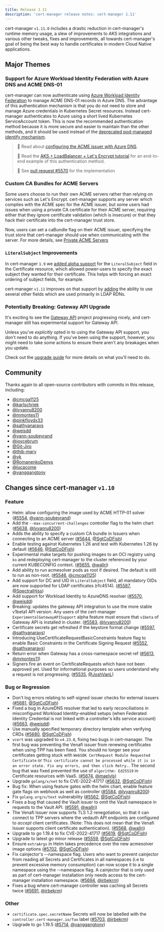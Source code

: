 ```yaml
---
title: Release 1.11
description: 'cert-manager release notes: cert-manager 1.11'
---
```


cert-manager `v1.11.0` includes a drastic reduction in cert-manager's runtime memory usage,
a slew of improvements to AKS integrations and various other tweaks, fixes and improvements,
all towards cert-manager's goal of being the best way to handle certificates in modern
Cloud Native applications.

## Major Themes

### Support for Azure Workload Identity Federation with Azure DNS and ACME DNS-01

cert-manager can now authenticate using [Azure Workload Identity Federation](https://learn.microsoft.com/en-us/azure/active-directory/develop/workload-identity-federation) to manage ACME DNS-01 records in Azure DNS.
The advantage of this authentication mechanism is that you do not need to store and manage Azure credentials in Kubernetes Secret resources.
Instead cert-manager authenticates to Azure using a short lived Kubernetes ServiceAccount token.
This is now the recommended authentication method because it is more secure and easier to maintain than the other methods,
and it should be used instead of the [deprecated pod-managed identify mechanism](https://github.com/Azure/aad-pod-identity#-announcement).

> 📖 Read about [configuring the ACME issuer with Azure DNS](../configuration/acme/dns01/azuredns.md).
>
> 📖 Read the [AKS + LoadBalancer + Let's Encrypt tutorial](../tutorials/getting-started-aks-letsencrypt/README.md) for an end-to-end example of this authentication method.
>
> 🔗 See [pull request #5570](https://github.com/cert-manager/cert-manager/pull/5570) for the implementation

### Custom CA Bundles for ACME Servers

Some users choose to run their own ACME servers rather than relying on services such as Let's Encrypt. cert-manager supports any server which
complies with the ACME spec for the ACME issuer, but some users had issues when using a private CA certificate for their ACME server, requiring
either that they ignore certificate validation (which is insecure) or that they hack their certificate into the cert-manager trust store.

Now, users can set a caBundle flag on their ACME issuer, specifying the trust store that cert-manager should use when communicating with the
server. For more details, see [Private ACME Servers](../configuration/acme/README.md#private-acme-servers)

### `LiteralSubject` Improvements

In cert-manager `1.9` we [added alpha support](./release-notes-1.9.md#literal-certificate-subjects) for the `LiteralSubject` field in the Certificate resource, which
allowed power-users to specify the exact subject they wanted for their certificate. This helps with forcing
an exact ordering of subject fields, for example.

cert-manager `v1.11` improves on that support by [adding](https://github.com/cert-manager/cert-manager/pull/5587) the
ability to use several other fields which are used primarily in LDAP RDNs.

### Potentially Breaking: Gateway API Upgrade

It's exciting to see the [Gateway API](https://gateway-api.sigs.k8s.io) project progressing
nicely, and cert-manager still has experimental support for Gateway API.

Unless you've _explicitly_ opted in to using the Gateway API support, you don't need to do
anything. If you've been using the support, however, you might need to take some actions
to ensure there aren't any breakages when you update.

Check out the [upgrade guide](../installation/upgrading/upgrading-1.10-1.11.md) for more
details on what you'll need to do.

## Community

Thanks again to all open-source contributors with commits in this release, including:

- [@cmcga1125](https://github.com/cmcga1125)
- [@karlschriek](https://github.com/karlschriek)
- [@lvyanru8200](https://github.com/lvyanru8200)
- [@mmontes11](https://github.com/mmontes11)
- [@pinkfloydx33](https://github.com/pinkfloydx33)
- [@sathyanarays](https://github.com/sathyanarays)
- [@weisdd](https://github.com/weisdd)
- [@yann-soubeyrand](https://github.com/yann-soubeyrand)
- [@joycebrum](https://github.com/joycebrum)
- [@Git-Jiro](https://github.com/Git-Jiro)
- [@thib-mary](https://github.com/thib-mary)
- [@yk](https://github.com/yk)
- [@RomanenkoDenys](https://github.com/RomanenkoDenys)
- [@lucacome](https://github.com/lucacome)
- [@yanggangtony](https://github.com/yanggangtony)

## Changes since cert-manager `v1.10`

### Feature

- Helm: allow configuring the image used by ACME HTTP-01 solver ([#5554](https://github.com/cert-manager/cert-manager/pull/5554), [@yann-soubeyrand](https://github.com/yann-soubeyrand))
- Add the `--max-concurrent-challenges` controller flag to the helm chart ([#5638](https://github.com/cert-manager/cert-manager/pull/5638), [@lvyanru8200](https://github.com/lvyanru8200))
- Adds the ability to specify a custom CA bundle in Issuers when connecting to an ACME server ([#5644](https://github.com/cert-manager/cert-manager/pull/5644), [@SgtCoDFish](https://github.com/SgtCoDFish))
- Enable testing against Kubernetes 1.26 and test with Kubernetes 1.26 by default ([#5646](https://github.com/cert-manager/cert-manager/pull/5646), [@SgtCoDFish](https://github.com/SgtCoDFish))
- Experimental make targets for pushing images to an OCI registry using `ko` and redeploying cert-manager to the cluster referenced by your current KUBECONFIG context. ([#5655](https://github.com/cert-manager/cert-manager/pull/5655), [@wallrj](https://github.com/wallrj))
- Add ability to run acmesolver pods as root if desired. The default is still to run as non-root. ([#5546](https://github.com/cert-manager/cert-manager/pull/5546), [@cmcga1125](https://github.com/cmcga1125))
- Add support for DC and UID in `LiteralSubject` field, all mandatory OIDs are now supported for LDAP certificates (rfc4514). ([#5587](https://github.com/cert-manager/cert-manager/pull/5587), [@SpectralHiss](https://github.com/SpectralHiss))
- Add support for Workload Identity to AzureDNS resolver ([#5570](https://github.com/cert-manager/cert-manager/pull/5570), [@weisdd](https://github.com/weisdd))
- Breaking: updates the gateway API integration to use the more stable v1beta1 API version. Any users of the cert-manager `ExperimentalGatewayAPISupport` alpha feature must ensure that `v1beta` of Gateway API is installed in cluster. ([#5583](https://github.com/cert-manager/cert-manager/pull/5583), [@lvyanru8200](https://github.com/lvyanru8200))
- Certificate secrets get refreshed if the keystore format change ([#5597](https://github.com/cert-manager/cert-manager/pull/5597), [@sathyanarays](https://github.com/sathyanarays))
- Introducing UseCertificateRequestBasicConstraints feature flag to enable Basic Constraints in the Certificate Signing Request ([#5552](https://github.com/cert-manager/cert-manager/pull/5552), [@sathyanarays](https://github.com/sathyanarays))
- Return error when Gateway has a cross-namespace secret ref ([#5613](https://github.com/cert-manager/cert-manager/pull/5613), [@mmontes11](https://github.com/mmontes11))
- Signers fire an event on CertificateRequests which have not been approved yet. Used for informational purposes so users understand why a request is not progressing. ([#5535](https://github.com/cert-manager/cert-manager/pull/5535), [@JoshVanL](https://github.com/JoshVanL))

### Bug or Regression

- Don't log errors relating to self-signed issuer checks for external issuers ([#5681](https://github.com/cert-manager/cert-manager/pull/5681), [@SgtCoDFish](https://github.com/SgtCoDFish))
- Fixed a bug in AzureDNS resolver that led to early reconciliations in misconfigured Workload Identity-enabled setups (when Federated Identity Credential is not linked with a controller's k8s service account) ([#5663](https://github.com/cert-manager/cert-manager/pull/5663), [@weisdd](https://github.com/weisdd))
- Use manually specified temporary directory template when verifying CRDs ([#5680](https://github.com/cert-manager/cert-manager/pull/5680), [@SgtCoDFish](https://github.com/SgtCoDFish))
- `vcert` was upgraded to `v4.23.0`, fixing two bugs in cert-manager. The first bug was preventing the Venafi issuer from renewing certificates when using TPP has been fixed. You should no longer see your certificates getting stuck with `WebSDK CertRequest Module Requested Certificate` or `This certificate cannot be processed while it is in an error state. Fix any errors, and then click Retry.`. The second bug that was fixed prevented the use of `algorithm: Ed25519` in Certificate resources with VaaS. ([#5674](https://github.com/cert-manager/cert-manager/pull/5674), [@maelvls](https://github.com/maelvls))
- Upgrade `golang/x/net` to fix CVE-2022-41717 ([#5632](https://github.com/cert-manager/cert-manager/pull/5632), [@SgtCoDFish](https://github.com/SgtCoDFish))
- Bug fix: When using feature gates with the helm chart, enable feature gate flags on webhook as well as controller ([#5584](https://github.com/cert-manager/cert-manager/pull/5584), [@lvyanru8200](https://github.com/lvyanru8200))
- Fix `golang.org/x/text` vulnerability ([#5562](https://github.com/cert-manager/cert-manager/pull/5562), [@SgtCoDFish](https://github.com/SgtCoDFish))
- Fixes a bug that caused the Vault issuer to omit the Vault namespace in requests to the Vault API. ([#5591](https://github.com/cert-manager/cert-manager/pull/5591), [@wallrj](https://github.com/wallrj))
- The Venafi Issuer now supports TLS 1.2 renegotiation, so that it can connect to TPP servers where the vedauth API endpoints are configured to *accept* client certificates. (Note: This does not mean that the Venafi Issuer supports client certificate authentication). ([#5568](https://github.com/cert-manager/cert-manager/pull/5568), [@wallrj](https://github.com/wallrj))
- Upgrade to go 1.19.4 to fix CVE-2022-41717 ([#5619](https://github.com/cert-manager/cert-manager/pull/5619), [@SgtCoDFish](https://github.com/SgtCoDFish))
- Upgrade to latest go minor release ([#5559](https://github.com/cert-manager/cert-manager/pull/5559), [@SgtCoDFish](https://github.com/SgtCoDFish))
- Ensure `extraArgs` in Helm takes precedence over the new acmesolver image options ([#5702](https://github.com/cert-manager/cert-manager/pull/5702), [@SgtCoDFish](https://github.com/SgtCoDFish))
- Fix cainjector's --namespace flag. Users who want to prevent cainjector from reading all Secrets and Certificates in all namespaces (i.e to prevent excessive memory consumption) can now scope it to a single namespace using the --namespace flag. A cainjector that is only used as part of cert-manager installation only needs access to the cert-manager installation namespace. ([#5694](https://github.com/cert-manager/cert-manager/pull/5694), [@irbekrm](https://github.com/irbekrm))
- Fixes a bug where cert-manager controller was caching all Secrets twice ([#5691](https://github.com/cert-manager/cert-manager/pull/5691), [@irbekrm](https://github.com/irbekrm))

### Other

- `certificate.spec.secretName` Secrets will now be labelled with the `controller.cert-manager.io/fao` label ([#5703](https://github.com/cert-manager/cert-manager/pull/5703), [@irbekrm](https://github.com/irbekrm))
- Upgrade to go 1.19.5 ([#5714](https://github.com/cert-manager/cert-manager/pull/5714), [@yanggangtony](https://github.com/yanggangtony))
